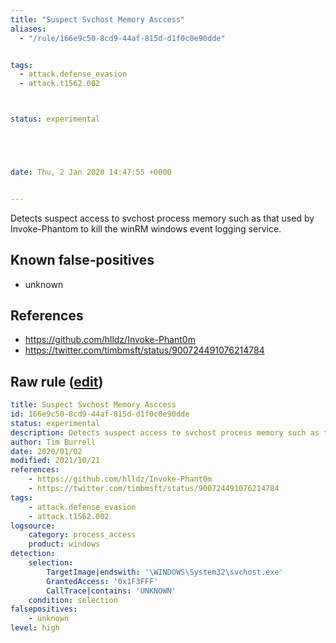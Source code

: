 ```yaml
---
title: "Suspect Svchost Memory Asccess"
aliases:
  - "/rule/166e9c50-8cd9-44af-815d-d1f0c0e90dde"


tags:
  - attack.defense_evasion
  - attack.t1562.002



status: experimental





date: Thu, 2 Jan 2020 14:47:55 +0000


---
```


Detects suspect access to svchost process memory such as that used by Invoke-Phantom to kill the winRM windows event logging service.

<!--more-->


## Known false-positives

* unknown



## References

* https://github.com/hlldz/Invoke-Phant0m
* https://twitter.com/timbmsft/status/900724491076214784


## Raw rule ([edit](https://github.com/SigmaHQ/sigma/edit/master/rules/windows/process_access/proc_access_win_invoke_phantom.yml))
```yaml
title: Suspect Svchost Memory Asccess
id: 166e9c50-8cd9-44af-815d-d1f0c0e90dde
status: experimental
description: Detects suspect access to svchost process memory such as that used by Invoke-Phantom to kill the winRM windows event logging service.
author: Tim Burrell
date: 2020/01/02
modified: 2021/10/21
references:
    - https://github.com/hlldz/Invoke-Phant0m
    - https://twitter.com/timbmsft/status/900724491076214784
tags:
    - attack.defense_evasion
    - attack.t1562.002
logsource:
    category: process_access
    product: windows
detection:
    selection:
        TargetImage|endswith: '\WINDOWS\System32\svchost.exe'
        GrantedAccess: '0x1F3FFF'
        CallTrace|contains: 'UNKNOWN'
    condition: selection
falsepositives:
    - unknown
level: high

```
